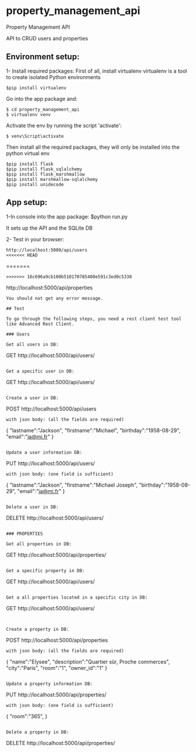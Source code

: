 # property_management_api
Property Management API

API to CRUD users and properties

## Environment setup:
1- Install required packages:
First of all, install virtualenv 
virtualenv is a tool to create isolated Python environments
```
$pip install virtualenv
```
Go into the app package and:
```
$ cd property_management_api
$ virtualenv venv
```
Activate the env by running the script 'activate':
```
$ venv\Script\activate
```

Then install all the required packages, they will only be installed into the python virtual env
```
$pip install flask
$pip install flask_sqlalchemy
$pip install flask_marshmallow
$pip install marshmallow-sqlalchemy
$pip install unidecode
```

## App setup:

1-In console into the app package: 
$python run.py

It sets up the API and the SQLite DB

2- Test in your browser:
```
http://localhost:5000/api/users
<<<<<<< HEAD
``` 
=======
```
>>>>>>> 16c696a9cb100b510170785400e591c3ed0c5338
```
http://localhost:5000/api/properties
```
You should not get any error message.

## Test

To go through the following steps, you need a rest client test tool like Advanced Rest Client.

### Users

Get all users in DB:
```
GET http://localhost:5000/api/users/
```

Get a specific user in DB:
```
GET http://localhost:5000/api/users/<userId>
```

Create a user in DB:
```
POST http://localhost:5000/api/users
```
with json body: (all the fields are required)
```
{
  "lastname":"Jackson",
  "firstname":"Michael",
  "birthday":"1958-08-29",
  "email":"ja@mi.fr"
}
```

Update a user information DB:
```
PUT http://localhost:5000/api/users/<userId>
```
with json body: (one field is sufficient)
```
{
  "lastname":"Jackson",
  "firstname":"Michael Joseph",
  "birthday":"1958-08-29",
  "email":"ja@mi.fr"
}
```

Delete a user in DB:
```
DELETE http://localhost:5000/api/users/<userId>
```

### PROPERTIES

Get all properties in DB:
```
GET http://localhost:5000/api/properties/
```

Get a specific property in DB:
```
GET http://localhost:5000/api/users/<propertyId>
```

Get a all properties located in a specific city in DB:
```
GET http://localhost:5000/api/users/<cityName>
```


Create a property in DB:
```
POST http://localhost:5000/api/properties
```
with json body: (all the fields are required)
```
{
  "name":"Elysee",
  "description":"Quartier sûr, Proche commerces",
  "city":"Paris",
  "room":"1",
  "owner_id":"1"
}
```

Update a property information DB:
```
PUT http://localhost:5000/api/properties/<propertyId>
```
with json body: (one field is sufficient)
```
{
  "room":"365",
}
```

Delete a property in DB:
```
DELETE http://localhost:5000/api/properties/<userId>
```

